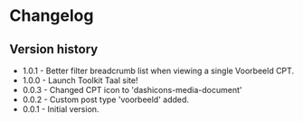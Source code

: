 # Changelog

## Version history
* 1.0.1 - Better filter breadcrumb list when viewing a single Voorbeeld CPT.
* 1.0.0 - Launch Toolkit Taal site!
* 0.0.3 - Changed CPT icon to 'dashicons-media-document'
* 0.0.2 - Custom post type 'voorbeeld' added.
* 0.0.1 - Initial version.
